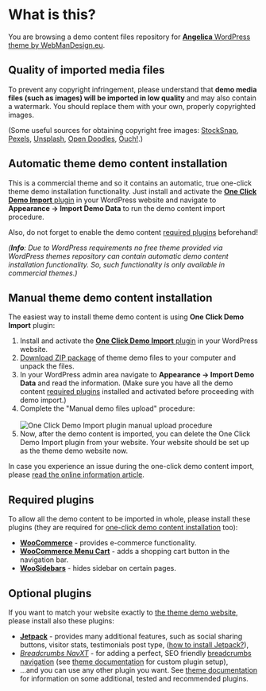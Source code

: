 # What is this?

You are browsing a demo content files repository for [**Angelica** WordPress theme by WebManDesign.eu](https://www.webmandesign.eu/portfolio/angelica-wordpress-theme/).


## Quality of imported media files

To prevent any copyright infringement, please understand that **demo media files (such as images) will be imported in low quality** and may also contain a watermark. You should replace them with your own, properly copyrighted images.

(Some useful sources for obtaining copyright free images: [StockSnap](https://stocksnap.io/), [Pexels](https://www.pexels.com), [Unsplash](https://unsplash.com), [Open Doodles](https://www.opendoodles.com/), [Ouch!](https://icons8.com/ouch/).)


## Automatic theme demo content installation

This is a commercial theme and so it contains an automatic, true one-click theme demo installation functionality. Just install and activate the [**One Click Demo Import** plugin](https://wordpress.org/plugins/one-click-demo-import/) in your WordPress website and navigate to **Appearance &rarr; Import Demo Data** to run the demo content import procedure.

Also, do not forget to enable the demo content [required plugins](#required-plugins) beforehand!

*(**Info**: Due to WordPress requirements no free theme provided via WordPress themes repository can contain automatic demo content installation functionality. So, such functionality is only available in commercial themes.)*  


## Manual theme demo content installation

The easiest way to install theme demo content is using **One Click Demo Import** plugin:

1. Install and activate the [**One Click Demo Import** plugin](https://wordpress.org/plugins/one-click-demo-import/) in your WordPress website.
2. [Download ZIP package](https://github.com/webmandesign/demo-content/raw/master/angelica/angelica-theme-demo.zip) of theme demo files to your computer and unpack the files.
3. In your WordPress admin area navigate to **Appearance &rarr; Import Demo Data** and read the information. (Make sure you have all the demo content [required plugins](#required-plugins) installed and activated before proceeding with demo import.)
4. Complete the "Manual demo files upload" procedure:<br><br>
  ![One Click Demo Import plugin manual upload procedure](https://easycaptures.com/fs/uploaded/1417/4892725901.png)
5. Now, after the demo content is imported, you can delete the One Click Demo Import plugin from your website. Your website should be set up as the theme demo website now.

In case you experience an issue during the one-click demo content import, please [read the online information article](https://github.com/proteusthemes/one-click-demo-import/blob/master/docs/import-problems.md).


## Required plugins

To allow all the demo content to be imported in whole, please install these plugins (they are required for [one-click demo content installation](#one-click-installation) too):

- [**WooCommerce**](https://wordpress.org/plugins/woocommerce/) - provides e-commerce functionality.
- [**WooCommerce Menu Cart**](https://wordpress.org/plugins/woocommerce-menu-bar-cart/) - adds a shopping cart button in the navigation bar.
- [**WooSidebars**](https://wordpress.org/plugins/woosidebars/) - hides sidebar on certain pages.


## Optional plugins

If you want to match your website exactly to [the theme demo website](http://themedemos.webmandesign.eu/angelica/), please install also these plugins:

- [**Jetpack**](https://wordpress.org/plugins/webman-amplifier/) - provides many additional features, such as social sharing buttons, visitor stats, testimonials post type, ([how to install Jetpack?](https://jetpack.com/support/installing-jetpack/)),
- [*Breadcrumbs NavXT*](https://wordpress.org/plugins/breadcrumb-navxt/) - for adding a perfect, SEO friendly [breadcrumbs navigation](http://en.wikipedia.org/wiki/Breadcrumb_%28navigation%29) (see [theme documentation](https://webmandesign.github.io/docs/angelica/#breadcrumbs) for custom plugin setup),
- ...and you can use any other plugin you want. See [theme documentation](https://webmandesign.github.io/docs/angelica/#plugins-others) for information on some additional, tested and recommended plugins.